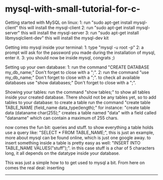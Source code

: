 # mysql-with-small-tutorial-for-c-

Getting started with MySQL on linux:
1: run "sudo apt-get install mysql-client"              this will install the mysql-client
2: run "sudo apt-get install mysql-server"              this will install the mysql-server
3: run "sudo apt-get install libmysqlclient-dev"        this will install the mysql-dev kit

Getting into mysql inside your terminal:
1: type "mysql -u root -p"
2: a prompt will ask for the password you made during the installation of mysql, enter it.
3: you should now be inside mysql, congrats ;)

Setting up your own database:
1: run the command "CREATE DATABASE my_db_name;"        Don't forget to close with a ";".
2: run the command "use my_db_name;"                    Don't forget to close with a ";".
to check all available databases use "show databases;"  Don't forget to close with a ";".

Showing your tables:
run the command "show tables;" to show all tables inside your created database.
There should not be any tables yet, so to add tables to your database:
to create a table run the command "create table TABLE_NAME (field_name data_type(length);"
for instance: "create table data (dataname char(255);" creates a table named "data" with a field called "dataname" which can contain a maximum of 255 chars.

now comes the fun bit: queries and stuff.
to show everything a table holds use a query like: "SELECT * FROM TABLE_NAME;", this is just an example, more about mysql can be found online, which is just one google away.
to insert something inside a table is pretty easy as well:
"INSERT INTO TABLE_NAME VALUES("stuff");". in this case stuff is a char of 5 characters long, it all depends on the datatype inside your database.

This was just a simple how to to get used to mysql a bit. From here on comes the real deal: inserting 
________________________________________________________________________________________________________________________________

